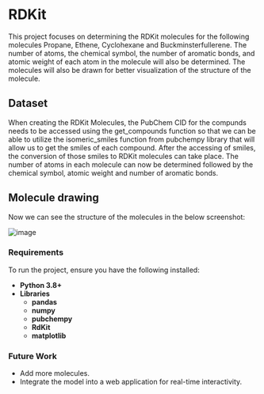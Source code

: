 # RDKit
This project focuses on determining the RDKit molecules for the following molecules Propane, Ethene, Cyclohexane and
Buckminsterfullerene. The number of atoms, the chemical symbol, the number of aromatic bonds, and atomic weight of each 
atom in the molecule will also be determined. The molecules will also be drawn for better visualization of the structure
of the molecule. 

## Dataset
When creating the RDKit Molecules, the PubChem CID for the compunds needs to be accessed using the get_compounds function
so that we can be able to utilize the isomeric_smiles function from pubchempy library that will allow us to get the smiles
of each compound. After the accessing of smiles, the conversion of those smiles to RDKit molecules can take place. The number 
of atoms in each molecule can now be determined followed by the chemical symbol, atomic weight and number of aromatic bonds.

## Molecule drawing
Now we can see the structure of the molecules in the below screenshot:

![image](https://github.com/user-attachments/assets/74c4e8ad-03c1-4585-8806-957729fb27d6)

### Requirements
To run the project, ensure you have the following installed:

- **Python 3.8+**
- **Libraries**
  - **pandas**
  - **numpy**
  - **pubchempy**
  - **RdKit**
  - **matplotlib**

### Future Work
  - Add more molecules.
  - Integrate the model into a web application for real-time interactivity.

